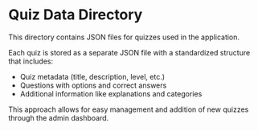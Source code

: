 # Quiz Data Directory

This directory contains JSON files for quizzes used in the application.

Each quiz is stored as a separate JSON file with a standardized structure that includes:
- Quiz metadata (title, description, level, etc.)
- Questions with options and correct answers
- Additional information like explanations and categories

This approach allows for easy management and addition of new quizzes through the admin dashboard.